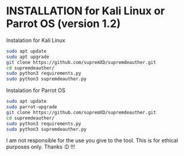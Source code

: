 # INSTALLATION for Kali Linux or Parrot OS (version 1.2)
Instalation for Kali Linux
```bash
sudo apt update
sudo apt upgrade
git clone https://github.com/supremXD/supremdeauther.git
cd supremdeauther/
sudo python3 requirements.py
sudo python3 supremdeauther.py
```
Instalation for Parrot OS
```bash
sudo apt update
sudo parrot-upgrade
git clone https://github.com/supremXD/supremdeauther.git
cd supremdeauther/
sudo python3 requirements.py
sudo python3 supremdeauther.py
```

I am not responsible for the use you give to the tool. This is for ethical purposes only. Thanks :D !!!
